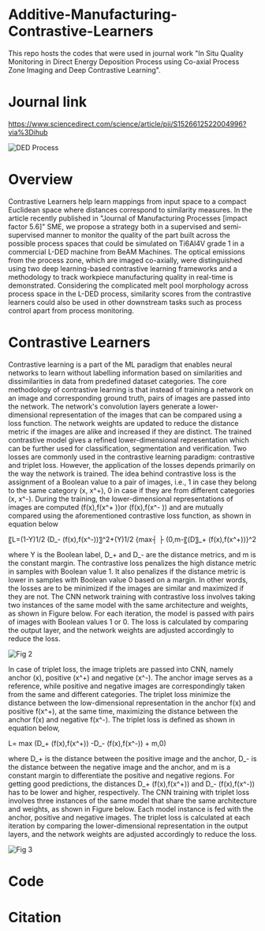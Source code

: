 # Additive-Manufacturing-Contrastive-Learners
This repo hosts the codes that were used in journal work "In Situ Quality Monitoring in Direct Energy Deposition Process using Co-axial Process Zone Imaging and Deep Contrastive Learning".

# Journal link
https://www.sciencedirect.com/science/article/pii/S1526612522004996?via%3Dihub

![DED Process](https://user-images.githubusercontent.com/39007209/185093514-34cce1b6-674a-4d39-b451-abe5450e9cce.gif)

# Overview

Contrastive Learners help learn mappings from input space to a compact Euclidean space where distances correspond to similarity measures. In the article recently published in "Journal of Manufacturing Processes [impact factor 5.6]" SME, we propose a strategy both in a supervised and semi-supervised manner to monitor the quality of the part built across the possible process spaces that could be simulated on Ti6Al4V grade 1 in a commercial L-DED machine from BeAM Machines. The optical emissions from the process zone, which are imaged co-axially, were distinguished using two deep learning-based contrastive learning frameworks and a methodology to track workpiece manufacturing quality in real-time is demonstrated. Considering the complicated melt pool morphology across process space in the L-DED process, similarity scores from the contrastive learners could also be used in other downstream tasks such as process control apart from process monitoring.

# Contrastive Learners

Contrastive learning is a part of the ML paradigm that enables neural networks to learn without labelling information based on similarities and dissimilarities in data from predefined dataset categories. The core methodology of contrastive learning is that instead of training a network on an image and corresponding ground truth, pairs of images are passed into the network. The network's convolution layers generate a lower-dimensional representation of the images that can be compared using a loss function. The network weights are updated to reduce the distance metric if the images are alike and increased if they are distinct. The trained contrastive model gives a refined lower-dimensional representation which can be further used for classification, segmentation and verification. Two losses are commonly used in the contrastive learning paradigm: contrastive and triplet loss. However, the application of the losses depends primarily on the way the network is trained. The idea behind contrastive loss is the assignment of a Boolean value to a pair of images, i.e., 1 in case they belong to the same category (x, x^+),  0 in case if they are from different categories (x, x^-). During the training, the lower-dimensional representations of images are computed (f(x),f(x^+ ))or (f(x),f(x^- )) and are mutually compared using the aforementioned contrastive loss function, as shown in equation below

〖L=(1-Y)1/2 (D_- (f(x),f(x^-))〗^2+(Y)1/2 {max┤ ├ (0,m-〖(D〗_+ (f(x),f(x^+))}^2	

where Y is the Boolean label, D_+  and D_- are the distance metrics, and m is the constant margin. The contrastive loss penalizes the high distance metric in samples with Boolean value 1. It also penalizes if the distance metric is lower in samples with Boolean value 0 based on a margin. In other words, the losses are to be minimized if the images are similar and maximized if they are not. The CNN network training with contrastive loss involves taking two instances of the same model with the same architecture and weights, as shown in Figure below. For each iteration, the model is passed with pairs of images with Boolean values 1 or 0. The loss is calculated by comparing the output layer, and the network weights are adjusted accordingly to reduce the loss.

![Fig 2](https://user-images.githubusercontent.com/39007209/185093766-932a1559-0da6-485d-8b38-34266a7e06ad.jpg)

In case of triplet loss, the image triplets are passed into CNN, namely anchor (x), positive (x^+) and negative (x^-). The anchor image serves as a reference, while positive and negative images are correspondingly taken from the same and different categories. The triplet loss minimize the distance between the low-dimensional representation in the anchor f(x) and positive f(x^+), at the same time, maximizing the distance between the anchor f(x) and negative f(x^-). The triplet loss is defined as shown in equation below, 

L= max (D_+ (f(x),f(x^+)) -D_- (f(x),f(x^-)) + m,0)

where D_+  is the distance between the positive image and the anchor, D_- is the distance between the negative image and the anchor, and m is a constant margin to differentiate the positive and negative regions. For getting good predictions, the distances D_+ (f(x),f(x^+)) and D_- (f(x),f(x^-)) has to be lower and higher, respectively. The CNN training with triplet loss involves three instances of the same model that share the same architecture and weights, as shown in Figure below. Each model instance is fed with the anchor, positive and negative images. The triplet loss is calculated at each iteration by comparing the lower-dimensional representation in the output layers, and the network weights are adjusted accordingly to reduce the loss.
 

![Fig 3](https://user-images.githubusercontent.com/39007209/185093778-65019378-d13a-4f41-b4ff-9da998fbd15f.jpg)

# Code

# Citation

